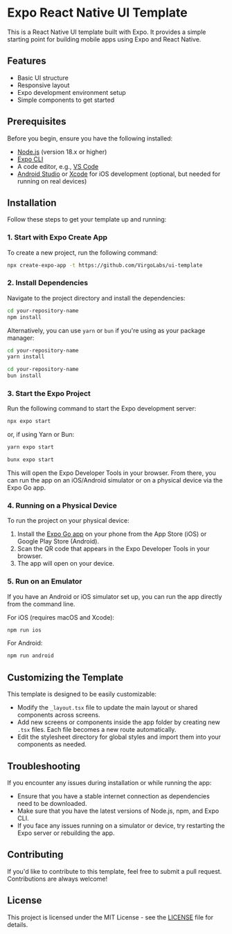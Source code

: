 # Expo React Native UI Template

This is a React Native UI template built with Expo. It provides a simple starting point for building mobile apps using Expo and React Native.

## Features

- Basic UI structure
- Responsive layout
- Expo development environment setup
- Simple components to get started

## Prerequisites

Before you begin, ensure you have the following installed:

- [Node.js](https://nodejs.org/) (version 18.x or higher)
- [Expo CLI](https://docs.expo.dev/get-started/installation/)
- A code editor, e.g., [VS Code](https://code.visualstudio.com/)
- [Android Studio](https://developer.android.com/studio) or [Xcode](https://developer.apple.com/xcode/) for iOS development (optional, but needed for running on real devices)

## Installation

Follow these steps to get your template up and running:

### 1. Start with Expo Create App

To create a new project, run the following command:

```bash
npx create-expo-app -t https://github.com/VirgoLabs/ui-template
```

### 2. Install Dependencies

Navigate to the project directory and install the dependencies:

```bash
cd your-repository-name
npm install
```

Alternatively, you can use `yarn` or `bun` if you're using as your package manager:

```bash
cd your-repository-name
yarn install
```

```bash
cd your-repository-name
bun install
```

### 3. Start the Expo Project

Run the following command to start the Expo development server:

```bash
npx expo start
```

or, if using Yarn or Bun:

```bash
yarn expo start
```

```bash
bunx expo start
```

This will open the Expo Developer Tools in your browser. From there, you can run the app on an iOS/Android simulator or on a physical device via the Expo Go app.

### 4. Running on a Physical Device

To run the project on your physical device:

1. Install the [Expo Go app](https://docs.expo.dev/get-started/installation/#2-install-the-expo-go-app) on your phone from the App Store (iOS) or Google Play Store (Android).
2. Scan the QR code that appears in the Expo Developer Tools in your browser.
3. The app will open on your device.

### 5. Run on an Emulator

If you have an Android or iOS simulator set up, you can run the app directly from the command line.

For iOS (requires macOS and Xcode):

```bash
npm run ios
```

For Android:

```bash
npm run android
```

## Customizing the Template

This template is designed to be easily customizable:

- Modify the `_layout.tsx` file to update the main layout or shared components across screens.
- Add new screens or components inside the app folder by creating new `.tsx` files. Each file becomes a new route automatically.
- Edit the stylesheet directory for global styles and import them into your components as needed.

## Troubleshooting

If you encounter any issues during installation or while running the app:

- Ensure that you have a stable internet connection as dependencies need to be downloaded.
- Make sure that you have the latest versions of Node.js, npm, and Expo CLI.
- If you face any issues running on a simulator or device, try restarting the Expo server or rebuilding the app.

## Contributing

If you'd like to contribute to this template, feel free to submit a pull request. Contributions are always welcome!

## License

This project is licensed under the MIT License - see the [LICENSE](LICENSE) file for details.
